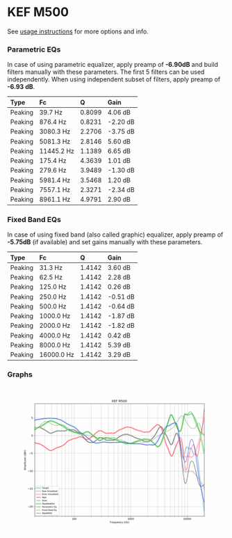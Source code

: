 # KEF M500
See [usage instructions](https://github.com/jaakkopasanen/AutoEq#usage) for more options and info.

### Parametric EQs
In case of using parametric equalizer, apply preamp of **-6.90dB** and build filters manually
with these parameters. The first 5 filters can be used independently.
When using independent subset of filters, apply preamp of **-6.93 dB**.

| Type    | Fc         |      Q | Gain     |
|:--------|:-----------|:-------|:---------|
| Peaking | 39.7 Hz    | 0.8099 | 4.06 dB  |
| Peaking | 876.4 Hz   | 0.8231 | -2.20 dB |
| Peaking | 3080.3 Hz  | 2.2706 | -3.75 dB |
| Peaking | 5081.3 Hz  | 2.8146 | 5.60 dB  |
| Peaking | 11445.2 Hz | 1.1389 | 6.65 dB  |
| Peaking | 175.4 Hz   | 4.3639 | 1.01 dB  |
| Peaking | 279.6 Hz   | 3.9489 | -1.30 dB |
| Peaking | 5981.4 Hz  | 3.5468 | 1.20 dB  |
| Peaking | 7557.1 Hz  | 2.3271 | -2.34 dB |
| Peaking | 8961.1 Hz  | 4.9791 | 2.90 dB  |

### Fixed Band EQs
In case of using fixed band (also called graphic) equalizer, apply preamp of **-5.75dB**
(if available) and set gains manually with these parameters.

| Type    | Fc         |      Q | Gain     |
|:--------|:-----------|:-------|:---------|
| Peaking | 31.3 Hz    | 1.4142 | 3.60 dB  |
| Peaking | 62.5 Hz    | 1.4142 | 2.28 dB  |
| Peaking | 125.0 Hz   | 1.4142 | 0.26 dB  |
| Peaking | 250.0 Hz   | 1.4142 | -0.51 dB |
| Peaking | 500.0 Hz   | 1.4142 | -0.64 dB |
| Peaking | 1000.0 Hz  | 1.4142 | -1.87 dB |
| Peaking | 2000.0 Hz  | 1.4142 | -1.82 dB |
| Peaking | 4000.0 Hz  | 1.4142 | 0.42 dB  |
| Peaking | 8000.0 Hz  | 1.4142 | 5.39 dB  |
| Peaking | 16000.0 Hz | 1.4142 | 3.29 dB  |

### Graphs
![](./KEF%20M500.png)